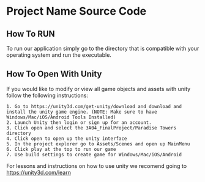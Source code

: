 # Project Name Source Code

How To RUN
------------------------------------------------------------------------------------------------------------------------------------------
To run our application simply go to the directory that is compatible with your operating system and run the executable.

How To Open With Unity
------------------------------------------------------------------------------------------------------------------------------------------
If you would like to modify or view all game objects and assets with unity follow the following instructions:

	1. Go to https://unity3d.com/get-unity/download and download and install the unity game engine. (NOTE: Make sure to have Windows/Mac/iOS/Android Tools Installed)
	2. Launch Unity then login or sign up for an account.
	3. Click open and select the 3A04_FinalProject/Paradise Towers directory
	4. Click open to open up the unity interface
	5. In the project explorer go to Assets/Scenes and open up MainMenu
	6. Click play at the top to run our game
	7. Use build settings to create game for Windows/Mac/iOS/Android

For lessons and instructions on how to use unity we recomend going to https://unity3d.com/learn 